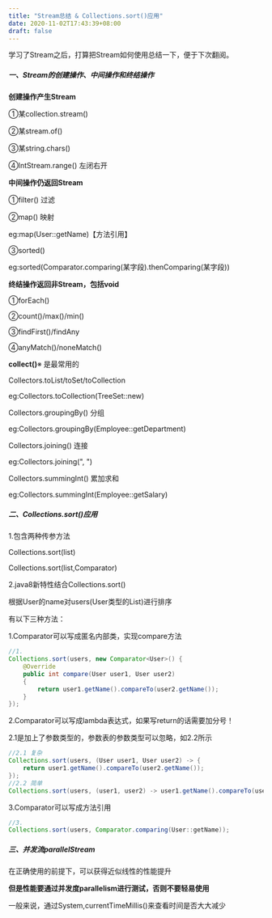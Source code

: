 ```yaml
---
title: "Stream总结 & Collections.sort()应用"
date: 2020-11-02T17:43:39+08:00
draft: false
---
```


学习了Stream之后，打算把Stream如何使用总结一下，便于下次翻阅。

##### 一、Stream的创建操作、中间操作和终结操作

**创建操作产生Stream**

①某collection.stream()

②某stream.of()

③某string.chars()

④IntStream.range() 左闭右开

**中间操作仍返回Stream**

①filter() 过滤

②map() 映射 

eg:map(User::getName)【方法引用】

③sorted()

eg:sorted(Comparator.comparing(某字段).thenComparing(某字段))

**终结操作返回非Stream，包括void**

①forEach()

②count()/max()/min()

③findFirst()/findAny

④anyMatch()/noneMatch()

**collect()**※ 是最常用的

Collectors.toList/toSet/toCollection

eg:Collectors.toCollection(TreeSet::new)

Collectors.groupingBy() 分组

eg:Collectors.groupingBy(Employee::getDepartment)

Collectors.joining() 连接

eg:Collectors.joining(", ")

Collectors.summingInt() 累加求和

eg:Collectors.summingInt(Employee::getSalary)

##### 二、Collections.sort()应用

1.包含两种传参方法

Collections.sort(list)

Collections.sort(list,Comparator)

2.java8新特性结合Collections.sort()

根据User的name对users(User类型的List)进行排序

有以下三种方法：

1.Comparator可以写成匿名内部类，实现compare方法

```java
//1.
Collections.sort(users, new Comparator<User>() {    
    @Override    
    public int compare(User user1, User user2) 
    {        
        return user1.getName().compareTo(user2.getName());    
    }
});
```

2.Comparator可以写成lambda表达式，如果写return的话需要加分号！

2.1是加上了参数类型的，参数表的参数类型可以忽略，如2.2所示

```java
//2.1 复杂
Collections.sort(users, (User user1, User user2) -> {    
    return user1.getName().compareTo(user2.getName());
});
//2.2 简单
Collections.sort(users, (user1, user2) -> user1.getName().compareTo(user2.getName()));
```

3.Comparator可以写成方法引用

```java
//3.
Collections.sort(users, Comparator.comparing(User::getName));
```

##### 三、并发流parallelStream

在正确使用的前提下，可以获得近似线性的性能提升

**但是性能要通过并发度parallelism进行测试，否则不要轻易使用**

一般来说，通过System,currentTimeMillis()来查看时间是否大大减少

